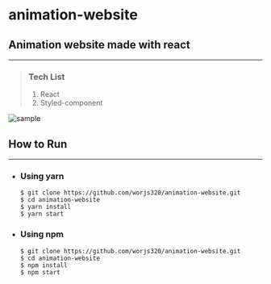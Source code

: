 # animation-website

## Animation website made with react

---

> ### <b>Tech List</b>
>
> 1. React
> 2. Styled-component

![sample](https://user-images.githubusercontent.com/32512236/109011953-d1452700-76f4-11eb-9bd4-102ffce4377d.PNG)

## How to Run

---

- <h3>Using yarn</h3>

  ```
  $ git clone https://github.com/worjs320/animation-website.git
  $ cd animation-website
  $ yarn install
  $ yarn start
  ```

- <h3>Using npm</h3>

  ```
  $ git clone https://github.com/worjs320/animation-website.git
  $ cd animation-website
  $ npm install
  $ npm start
  ```
